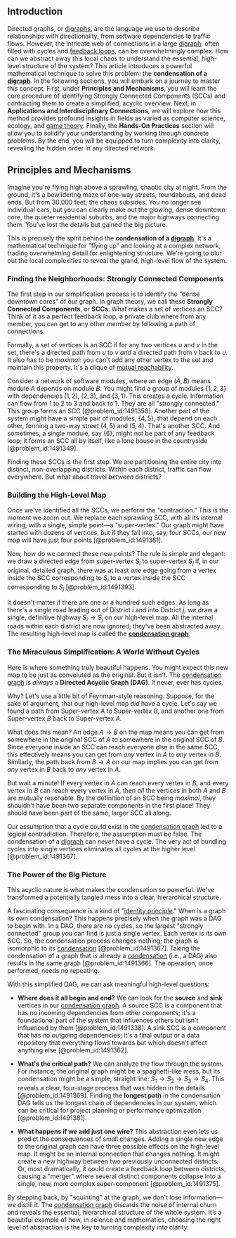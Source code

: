 ## Introduction
Directed graphs, or [digraphs](@article_id:268891), are the language we use to describe relationships with directionality, from software dependencies to traffic flows. However, the intricate web of connections in a large [digraph](@article_id:276465), often filled with cycles and [feedback loops](@article_id:264790), can be overwhelmingly complex. How can we abstract away this local chaos to understand the essential, high-level structure of the system? This article introduces a powerful mathematical technique to solve this problem: the **condensation of a [digraph](@article_id:276465)**. In the following sections, you will embark on a journey to master this concept. First, under **Principles and Mechanisms**, you will learn the core procedure of identifying Strongly Connected Components (SCCs) and contracting them to create a simplified, acyclic overview. Next, in **Applications and Interdisciplinary Connections**, we will explore how this method provides profound insights in fields as varied as computer science, ecology, and [game theory](@article_id:140236). Finally, the **Hands-On Practices** section will allow you to solidify your understanding by working through concrete problems. By the end, you will be equipped to turn complexity into clarity, revealing the hidden order in any directed network.

## Principles and Mechanisms

Imagine you're flying high above a sprawling, chaotic city at night. From the ground, it's a bewildering maze of one-way streets, roundabouts, and dead ends. But from 30,000 feet, the chaos subsides. You no longer see individual cars, but you can clearly make out the glowing, dense downtown core, the quieter residential suburbs, and the major highways connecting them. You've lost the details but gained the big picture.

This is precisely the spirit behind the **condensation of a [digraph](@article_id:276465)**. It's a mathematical technique for "flying up" and looking at a complex network, trading overwhelming detail for enlightening structure. We're going to blur out the local complexities to reveal the grand, high-level flow of the system.

### Finding the Neighborhoods: Strongly Connected Components

The first step in our simplification process is to identify the "dense downtown cores" of our graph. In graph theory, we call these **Strongly Connected Components**, or **SCCs**. What makes a set of vertices an SCC? Think of it as a perfect feedback loop, a private club where from any member, you can get to any other member by following a path of connections.

Formally, a set of vertices is an SCC if for any two vertices $u$ and $v$ in the set, there's a directed path from $u$ to $v$ *and* a directed path from $v$ back to $u$. It also has to be *maximal*: you can't add any other vertex to the set and maintain this property. It's a clique of [mutual reachability](@article_id:262979).

Consider a network of software modules, where an edge $(A, B)$ means module $A$ depends on module $B$. You might find a group of modules $\{1, 2, 3\}$ with dependencies $(1, 2)$, $(2, 3)$, and $(3, 1)$. This creates a cycle. Information can flow from 1 to 2 to 3 and back to 1. They are all "strongly connected." This group forms an SCC [@problem_id:1491358]. Another part of the system might have a simple pair of modules, $\{4, 5\}$, that depend on each other, forming a two-way street $(4, 5)$ and $(5, 4)$. That's another SCC. And sometimes, a single module, say $\{6\}$, might not be part of any feedback loop; it forms an SCC all by itself, like a lone house in the countryside [@problem_id:1491349].

Finding these SCCs is the first step. We are partitioning the entire city into distinct, non-overlapping districts. Within each district, traffic can flow everywhere. But what about travel *between* districts?

### Building the High-Level Map

Once we've identified all the SCCs, we perform the "contraction." This is the moment we zoom out. We replace each sprawling SCC, with all its internal wiring, with a single, simple point—a "super-vertex." Our graph might have started with dozens of vertices, but if they fall into, say, four SCCs, our new map will have just four points [@problem_id:1491381].

Now, how do we connect these new points? The rule is simple and elegant: we draw a directed edge from super-vertex $S_i$ to super-vertex $S_j$ if, in our original, detailed graph, there was at least *one* edge going from a vertex inside the SCC corresponding to $S_i$ to a vertex inside the SCC corresponding to $S_j$ [@problem_id:1491393].

It doesn't matter if there are one or a hundred such edges. As long as there's a single road leading out of District $i$ and into District $j$, we draw a single, definitive highway $S_i \to S_j$ on our high-level map. All the internal roads within each district are now ignored; they've been abstracted away. The resulting high-level map is called the **[condensation graph](@article_id:261338)**.

### The Miraculous Simplification: A World Without Cycles

Here is where something truly beautiful happens. You might expect this new map to be just as convoluted as the original. But it isn't. The [condensation graph](@article_id:261338) is *always* a **Directed Acyclic Graph (DAG)**. It never, ever has cycles.

Why? Let's use a little bit of Feynman-style reasoning. Suppose, for the sake of argument, that our high-level map *did* have a cycle. Let's say we found a path from Super-vertex $A$ to Super-vertex $B$, and another one from Super-vertex $B$ back to Super-vertex $A$.

What does this mean? An edge $A \to B$ on the map means you can get from somewhere in the original SCC of $A$ to somewhere in the original SCC of $B$. Since everyone inside an SCC can reach everyone else in the same SCC, this effectively means you can get from *any* vertex in $A$ to *any* vertex in $B$. Similarly, the path back from $B \to A$ on our map implies you can get from *any* vertex in $B$ back to *any* vertex in $A$.

But wait a minute! If every vertex in $A$ can reach every vertex in $B$, and every vertex in $B$ can reach every vertex in $A$, then *all* the vertices in both $A$ and $B$ are mutually reachable. By the definition of an SCC being *maximal*, they shouldn't have been two separate components in the first place! They should have been part of the same, larger SCC all along.

Our assumption that a cycle could exist in the [condensation graph](@article_id:261338) led to a logical contradiction. Therefore, the assumption must be false. The condensation of a [digraph](@article_id:276465) can *never* have a cycle. The very act of bundling cycles into single vertices eliminates all cycles at the higher level [@problem_id:1491367].

### The Power of the Big Picture

This acyclic nature is what makes the condensation so powerful. We've transformed a potentially tangled mess into a clear, hierarchical structure.

A fascinating consequence is a kind of "[identity principle](@article_id:161547)." When is a graph its own condensation? This happens precisely when the graph was a DAG to begin with. In a DAG, there are no cycles, so the largest "strongly connected" group you can find is just a single vertex. Each vertex is its own SCC. So, the condensation process changes nothing; the graph is isomorphic to its [condensation](@article_id:148176) [@problem_id:1491367]. Taking the condensation of a graph that is already a [condensation](@article_id:148176) (i.e., a DAG) also results in the same graph [@problem_id:1491366]. The operation, once performed, needs no repeating.

With this simplified DAG, we can ask meaningful high-level questions:

-   **Where does it all begin and end?** We can look for the **source** and **sink** vertices in our [condensation graph](@article_id:261338). A source SCC is a component that has no incoming dependencies from other components; it's a foundational part of the system that influences others but isn't influenced by them [@problem_id:1491338]. A sink SCC is a component that has no outgoing dependencies; it's a final output or a data repository that everything flows towards but which doesn't affect anything else [@problem_id:1491362].

-   **What's the critical path?** We can analyze the flow through the system. For instance, the original graph might be a spaghetti-like mess, but its condensation might be a simple, straight line: $S_1 \to S_2 \to S_3 \to S_4$. This reveals a clear, four-stage process that was hidden in the details [@problem_id:1491369]. Finding the **longest path** in the condensation DAG tells us the longest chain of dependencies in our system, which can be critical for project planning or performance optimization [@problem_id:1491381].

-   **What happens if we add just one wire?** This abstraction even lets us predict the consequences of small changes. Adding a single new edge to the original graph can have three possible effects on the high-level map. It might be an internal connection that changes nothing. It might create a new highway between two previously unconnected districts. Or, most dramatically, it could create a feedback loop between districts, causing a "merger" where several distinct components collapse into a single, new, more complex super-component [@problem_id:1491375].

By stepping back, by "squinting" at the graph, we don't lose information—we distill it. The [condensation graph](@article_id:261338) discards the noise of internal churn and reveals the essential, hierarchical structure of the whole system. It’s a beautiful example of how, in science and mathematics, choosing the right level of abstraction is the key to turning complexity into clarity.